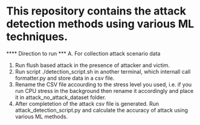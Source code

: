 # This repository contains the attack detection methods using various ML techniques.

**** Direction to run ***
A. For collection attack scenario data

1. Run flush based attack in the presence of attacker and victim.
2. Run script ./detection_script.sh in another terminal, which internall call formatter.py and store data in a csv file. 
3. Rename the CSV file accourding to the stress level you used, i.e. if you run CPU stress in the background then rename it accordingly and place it in attack_no_attack_dataset folder.
4. After completetion of the attack csv file is generated. Run attack_detection_script.py and calculate the accuracy of attack using various ML methods.